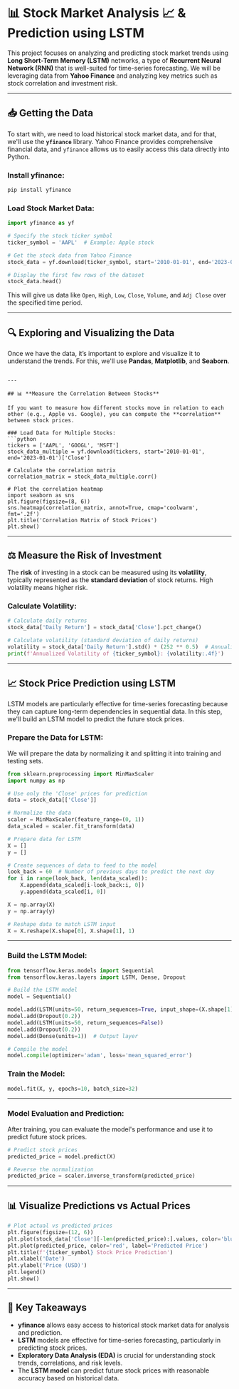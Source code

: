 # 📊 **Stock Market Analysis 📈 & Prediction using LSTM**

This project focuses on analyzing and predicting stock market trends using **Long Short-Term Memory (LSTM)** networks, a type of **Recurrent Neural Network (RNN)** that is well-suited for time-series forecasting. We will be leveraging data from **Yahoo Finance** and analyzing key metrics such as stock correlation and investment risk.

---

## 📥 **Getting the Data**

To start with, we need to load historical stock market data, and for that, we'll use the **`yfinance`** library. Yahoo Finance provides comprehensive financial data, and `yfinance` allows us to easily access this data directly into Python. 

### Install yfinance:
```bash
pip install yfinance
```

### Load Stock Market Data:
```python
import yfinance as yf

# Specify the stock ticker symbol
ticker_symbol = 'AAPL'  # Example: Apple stock

# Get the stock data from Yahoo Finance
stock_data = yf.download(ticker_symbol, start='2010-01-01', end='2023-01-01')

# Display the first few rows of the dataset
stock_data.head()
```

This will give us data like `Open`, `High`, `Low`, `Close`, `Volume`, and `Adj Close` over the specified time period.

---

## 🔍 **Exploring and Visualizing the Data**

Once we have the data, it’s important to explore and visualize it to understand the trends. For this, we'll use **Pandas**, **Matplotlib**, and **Seaborn**.

```

---

## 📊 **Measure the Correlation Between Stocks**

If you want to measure how different stocks move in relation to each other (e.g., Apple vs. Google), you can compute the **correlation** between stock prices.

### Load Data for Multiple Stocks:
```python
tickers = ['AAPL', 'GOOGL', 'MSFT']
stock_data_multiple = yf.download(tickers, start='2010-01-01', end='2023-01-01')['Close']

# Calculate the correlation matrix
correlation_matrix = stock_data_multiple.corr()

# Plot the correlation heatmap
import seaborn as sns
plt.figure(figsize=(8, 6))
sns.heatmap(correlation_matrix, annot=True, cmap='coolwarm', fmt='.2f')
plt.title('Correlation Matrix of Stock Prices')
plt.show()
```

---

## ⚖️ **Measure the Risk of Investment**

The **risk** of investing in a stock can be measured using its **volatility**, typically represented as the **standard deviation** of stock returns. High volatility means higher risk.

### Calculate Volatility:
```python
# Calculate daily returns
stock_data['Daily Return'] = stock_data['Close'].pct_change()

# Calculate volatility (standard deviation of daily returns)
volatility = stock_data['Daily Return'].std() * (252 ** 0.5)  # Annualized volatility
print(f'Annualized Volatility of {ticker_symbol}: {volatility:.4f}')
```

---

## 📈 **Stock Price Prediction using LSTM**

LSTM models are particularly effective for time-series forecasting because they can capture long-term dependencies in sequential data. In this step, we'll build an LSTM model to predict the future stock prices.

### Prepare the Data for LSTM:
We will prepare the data by normalizing it and splitting it into training and testing sets.

```python
from sklearn.preprocessing import MinMaxScaler
import numpy as np

# Use only the 'Close' prices for prediction
data = stock_data[['Close']]

# Normalize the data
scaler = MinMaxScaler(feature_range=(0, 1))
data_scaled = scaler.fit_transform(data)

# Prepare data for LSTM
X = []
y = []

# Create sequences of data to feed to the model
look_back = 60  # Number of previous days to predict the next day
for i in range(look_back, len(data_scaled)):
    X.append(data_scaled[i-look_back:i, 0])
    y.append(data_scaled[i, 0])

X = np.array(X)
y = np.array(y)

# Reshape data to match LSTM input
X = X.reshape(X.shape[0], X.shape[1], 1)
```

---

### Build the LSTM Model:
```python
from tensorflow.keras.models import Sequential
from tensorflow.keras.layers import LSTM, Dense, Dropout

# Build the LSTM model
model = Sequential()

model.add(LSTM(units=50, return_sequences=True, input_shape=(X.shape[1], 1)))
model.add(Dropout(0.2))
model.add(LSTM(units=50, return_sequences=False))
model.add(Dropout(0.2))
model.add(Dense(units=1))  # Output layer

# Compile the model
model.compile(optimizer='adam', loss='mean_squared_error')
```

### Train the Model:
```python
model.fit(X, y, epochs=10, batch_size=32)
```

---

### Model Evaluation and Prediction:
After training, you can evaluate the model's performance and use it to predict future stock prices.

```python
# Predict stock prices
predicted_price = model.predict(X)

# Reverse the normalization
predicted_price = scaler.inverse_transform(predicted_price)
```

---

## 📊 **Visualize Predictions vs Actual Prices**

```python
# Plot actual vs predicted prices
plt.figure(figsize=(12, 6))
plt.plot(stock_data['Close'][-len(predicted_price):].values, color='blue', label='Actual Price')
plt.plot(predicted_price, color='red', label='Predicted Price')
plt.title(f'{ticker_symbol} Stock Price Prediction')
plt.xlabel('Date')
plt.ylabel('Price (USD)')
plt.legend()
plt.show()
```

---

## 🎯 **Key Takeaways**

- **yfinance** allows easy access to historical stock market data for analysis and prediction.
- **LSTM** models are effective for time-series forecasting, particularly in predicting stock prices.
- **Exploratory Data Analysis (EDA)** is crucial for understanding stock trends, correlations, and risk levels.
- The **LSTM model** can predict future stock prices with reasonable accuracy based on historical data.
